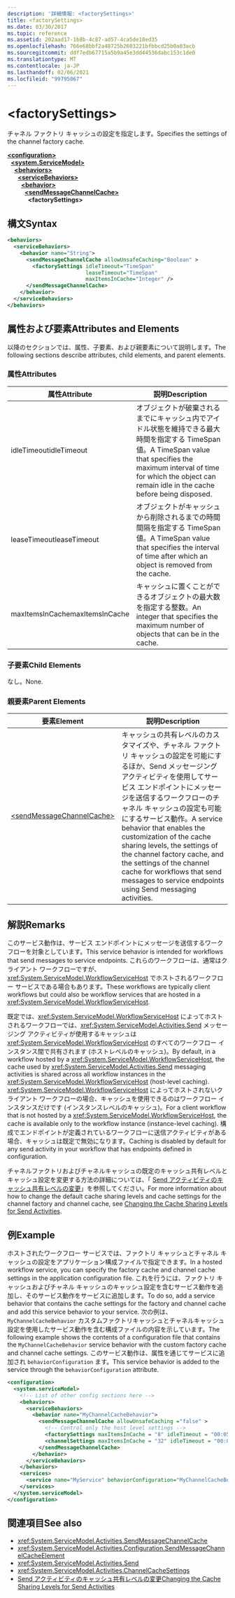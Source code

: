 ```yaml
---
description: '詳細情報: <factorySettings>'
title: <factorySettings>
ms.date: 03/30/2017
ms.topic: reference
ms.assetid: 202aad17-1b8b-4c87-ad57-4ca5de18ed35
ms.openlocfilehash: 766e68bbf2a48725b2603221bfbbcd25b0a83acb
ms.sourcegitcommit: ddf7edb67715a5b9a45e3dd44536dabc153c1de0
ms.translationtype: MT
ms.contentlocale: ja-JP
ms.lasthandoff: 02/06/2021
ms.locfileid: "99795067"
---
```

# \<factorySettings>

<span data-ttu-id="408f5-102">チャネル ファクトリ キャッシュの設定を指定します。</span><span class="sxs-lookup"><span data-stu-id="408f5-102">Specifies the settings of the channel factory cache.</span></span>  
  
[**\<configuration>**](../configuration-element.md)\
&nbsp;&nbsp;[**\<system.ServiceModel>**](system-servicemodel-of-workflow.md)\
&nbsp;&nbsp;&nbsp;&nbsp;[**\<behaviors>**](behaviors-of-workflow.md)\
&nbsp;&nbsp;&nbsp;&nbsp;&nbsp;&nbsp;[**\<serviceBehaviors>**](servicebehaviors-of-workflow.md)\
&nbsp;&nbsp;&nbsp;&nbsp;&nbsp;&nbsp;&nbsp;&nbsp;[**\<behavior>**](behavior-of-servicebehaviors-of-workflow.md)\
&nbsp;&nbsp;&nbsp;&nbsp;&nbsp;&nbsp;&nbsp;&nbsp;&nbsp;&nbsp;[**\<sendMessageChannelCache>**](sendmessagechannelcache.md)\
&nbsp;&nbsp;&nbsp;&nbsp;&nbsp;&nbsp;&nbsp;&nbsp;&nbsp;&nbsp;&nbsp;&nbsp;**\<factorySettings>**  
  
## <a name="syntax"></a><span data-ttu-id="408f5-103">構文</span><span class="sxs-lookup"><span data-stu-id="408f5-103">Syntax</span></span>  
  
```xml  
<behaviors>
  <serviceBehaviors>
    <behavior name="String">
      <sendMessageChannelCache allowUnsafeCaching="Boolean" >
        <factorySettings idleTimeout="TimeSpan"
                         leaseTimeout="TimeSpan"
                         maxItemsInCache="Integer" />
      </sendMessageChannelCache>
    </behavior>
  </serviceBehaviors>
</behaviors>  
```  
  
## <a name="attributes-and-elements"></a><span data-ttu-id="408f5-104">属性および要素</span><span class="sxs-lookup"><span data-stu-id="408f5-104">Attributes and Elements</span></span>  

 <span data-ttu-id="408f5-105">以降のセクションでは、属性、子要素、および親要素について説明します。</span><span class="sxs-lookup"><span data-stu-id="408f5-105">The following sections describe attributes, child elements, and parent elements.</span></span>  
  
### <a name="attributes"></a><span data-ttu-id="408f5-106">属性</span><span class="sxs-lookup"><span data-stu-id="408f5-106">Attributes</span></span>  
  
|<span data-ttu-id="408f5-107">属性</span><span class="sxs-lookup"><span data-stu-id="408f5-107">Attribute</span></span>|<span data-ttu-id="408f5-108">説明</span><span class="sxs-lookup"><span data-stu-id="408f5-108">Description</span></span>|  
|---------------|-----------------|  
|<span data-ttu-id="408f5-109">idleTimeout</span><span class="sxs-lookup"><span data-stu-id="408f5-109">idleTimeout</span></span>|<span data-ttu-id="408f5-110">オブジェクトが破棄されるまでにキャッシュ内でアイドル状態を維持できる最大時間を指定する TimeSpan 値。</span><span class="sxs-lookup"><span data-stu-id="408f5-110">A TimeSpan value that specifies the maximum interval of time for which the object can remain idle in the cache before being disposed.</span></span>|  
|<span data-ttu-id="408f5-111">leaseTimeout</span><span class="sxs-lookup"><span data-stu-id="408f5-111">leaseTimeout</span></span>|<span data-ttu-id="408f5-112">オブジェクトがキャッシュから削除されるまでの時間間隔を指定する TimeSpan 値。</span><span class="sxs-lookup"><span data-stu-id="408f5-112">A TimeSpan value that specifies  the interval of time after which an object is removed from the cache.</span></span>|  
|<span data-ttu-id="408f5-113">maxItemsInCache</span><span class="sxs-lookup"><span data-stu-id="408f5-113">maxItemsInCache</span></span>|<span data-ttu-id="408f5-114">キャッシュに置くことができるオブジェクトの最大数を指定する整数。</span><span class="sxs-lookup"><span data-stu-id="408f5-114">An integer that specifies the maximum number of objects that can be in the cache.</span></span>|  
  
### <a name="child-elements"></a><span data-ttu-id="408f5-115">子要素</span><span class="sxs-lookup"><span data-stu-id="408f5-115">Child Elements</span></span>  

 <span data-ttu-id="408f5-116">なし。</span><span class="sxs-lookup"><span data-stu-id="408f5-116">None.</span></span>  
  
### <a name="parent-elements"></a><span data-ttu-id="408f5-117">親要素</span><span class="sxs-lookup"><span data-stu-id="408f5-117">Parent Elements</span></span>  
  
|<span data-ttu-id="408f5-118">要素</span><span class="sxs-lookup"><span data-stu-id="408f5-118">Element</span></span>|<span data-ttu-id="408f5-119">説明</span><span class="sxs-lookup"><span data-stu-id="408f5-119">Description</span></span>|  
|-------------|-----------------|  
|[\<sendMessageChannelCache>](sendmessagechannelcache.md)|<span data-ttu-id="408f5-120">キャッシュの共有レベルのカスタマイズや、チャネル ファクトリ キャッシュの設定を可能にするほか、Send メッセージング アクティビティを使用してサービス エンドポイントにメッセージを送信するワークフローのチャネル キャッシュの設定も可能にするサービス動作。</span><span class="sxs-lookup"><span data-stu-id="408f5-120">A service behavior that enables the customization of the cache sharing levels, the settings of the channel factory cache, and the settings of the channel cache for workflows that send messages to service endpoints using Send messaging activities.</span></span>|  
  
## <a name="remarks"></a><span data-ttu-id="408f5-121">解説</span><span class="sxs-lookup"><span data-stu-id="408f5-121">Remarks</span></span>  

 <span data-ttu-id="408f5-122">このサービス動作は、サービス エンドポイントにメッセージを送信するワークフローを対象としています。</span><span class="sxs-lookup"><span data-stu-id="408f5-122">This service behavior is intended for workflows that send messages to service endpoints.</span></span> <span data-ttu-id="408f5-123">これらのワークフローは、通常はクライアント ワークフローですが、<xref:System.ServiceModel.WorkflowServiceHost> でホストされるワークフロー サービスである場合もあります。</span><span class="sxs-lookup"><span data-stu-id="408f5-123">These workflows are typically client workflows but could also be workflow services that are hosted in a <xref:System.ServiceModel.WorkflowServiceHost>.</span></span>  
  
 <span data-ttu-id="408f5-124">既定では、<xref:System.ServiceModel.WorkflowServiceHost> によってホストされるワークフローでは、<xref:System.ServiceModel.Activities.Send> メッセージング アクティビティが使用するキャッシュは <xref:System.ServiceModel.WorkflowServiceHost> のすべてのワークフロー インスタンス間で共有されます (ホストレベルのキャッシュ)。</span><span class="sxs-lookup"><span data-stu-id="408f5-124">By default, in a workflow hosted by a <xref:System.ServiceModel.WorkflowServiceHost>, the cache used by <xref:System.ServiceModel.Activities.Send> messaging activities is shared across all workflow instances in the <xref:System.ServiceModel.WorkflowServiceHost> (host-level caching).</span></span> <span data-ttu-id="408f5-125"><xref:System.ServiceModel.WorkflowServiceHost> によってホストされないクライアント ワークフローの場合、キャッシュを使用できるのはワークフロー インスタンスだけです (インスタンスレベルのキャッシュ)。</span><span class="sxs-lookup"><span data-stu-id="408f5-125">For a client workflow that is not hosted by a <xref:System.ServiceModel.WorkflowServiceHost>, the cache is available only to the workflow instance (instance-level caching).</span></span> <span data-ttu-id="408f5-126">構成でエンドポイントが定義されているワークフローに送信アクティビティがある場合、キャッシュは既定で無効になります。</span><span class="sxs-lookup"><span data-stu-id="408f5-126">Caching is disabled by default for any send activity in your workflow that has endpoints defined in configuration.</span></span>  
  
 <span data-ttu-id="408f5-127">チャネルファクトリおよびチャネルキャッシュの既定のキャッシュ共有レベルとキャッシュ設定を変更する方法の詳細については、「 [Send アクティビティのキャッシュ共有レベルの変更](../../../wcf/feature-details/changing-the-cache-sharing-levels-for-send-activities.md)」を参照してください。</span><span class="sxs-lookup"><span data-stu-id="408f5-127">For more information about how to change the default cache sharing levels and cache settings for the channel factory and channel cache, see [Changing the Cache Sharing Levels for Send Activities](../../../wcf/feature-details/changing-the-cache-sharing-levels-for-send-activities.md).</span></span>  
  
## <a name="example"></a><span data-ttu-id="408f5-128">例</span><span class="sxs-lookup"><span data-stu-id="408f5-128">Example</span></span>  

 <span data-ttu-id="408f5-129">ホストされたワークフロー サービスでは、ファクトリ キャッシュとチャネル キャッシュの設定をアプリケーション構成ファイルで指定できます。</span><span class="sxs-lookup"><span data-stu-id="408f5-129">In a hosted workflow service, you can specify the factory cache and channel cache settings in the application configuration file.</span></span> <span data-ttu-id="408f5-130">これを行うには、ファクトリ キャッシュおよびチャネル キャッシュのキャッシュ設定を含むサービス動作を追加し、そのサービス動作をサービスに追加します。</span><span class="sxs-lookup"><span data-stu-id="408f5-130">To do so, add a service behavior that contains the cache settings for the factory and channel cache and add this service behavior to your service.</span></span> <span data-ttu-id="408f5-131">次の例は、 `MyChannelCacheBehavior` カスタムファクトリキャッシュとチャネルキャッシュ設定を使用したサービス動作を含む構成ファイルの内容を示しています。</span><span class="sxs-lookup"><span data-stu-id="408f5-131">The following example shows the contents of a configuration file that contains the `MyChannelCacheBehavior` service behavior with the custom factory cache and channel cache settings.</span></span> <span data-ttu-id="408f5-132">このサービス動作は、属性を通じてサービスに追加され `behaviorConfiguration` ます。</span><span class="sxs-lookup"><span data-stu-id="408f5-132">This service behavior is added to the service through the `behaviorConfiguration` attribute.</span></span>  
  
```xml  
<configuration>
  <system.serviceModel>  
    <!-- List of other config sections here -->
    <behaviors>  
      <serviceBehaviors>  
        <behavior name="MyChannelCacheBehavior">  
          <sendMessageChannelCache allowUnsafeCaching ="false" >  
            <!-- Control only the host level settings -->
            <factorySettings maxItemsInCache = "8" idleTimeout = "00:05:00" leaseTimeout="10:00:00" />  
            <channelSettings maxItemsInCache = "32" idleTimeout = "00:05:00" leaseTimeout="00:06:00" />  
          </sendMessageChannelCache>  
        </behavior>  
      </serviceBehaviors>  
    </behaviors>  
    <services>  
      <service name="MyService" behaviorConfiguration="MyChannelCacheBehavior" />  
    </services>  
  </system.serviceModel>  
</configuration>  
```  
  
## <a name="see-also"></a><span data-ttu-id="408f5-133">関連項目</span><span class="sxs-lookup"><span data-stu-id="408f5-133">See also</span></span>

- <xref:System.ServiceModel.Activities.SendMessageChannelCache>
- <xref:System.ServiceModel.Activities.Configuration.SendMessageChannelCacheElement>
- <xref:System.ServiceModel.Activities.Send>
- <xref:System.ServiceModel.Activities.ChannelCacheSettings>
- [<span data-ttu-id="408f5-134">Send アクティビティのキャッシュ共有レベルの変更</span><span class="sxs-lookup"><span data-stu-id="408f5-134">Changing the Cache Sharing Levels for Send Activities</span></span>](../../../wcf/feature-details/changing-the-cache-sharing-levels-for-send-activities.md)
